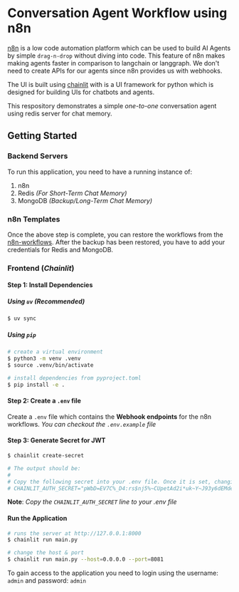 # Conversation Agent Workflow using n8n

[n8n](https://n8n.io) is a low code automation platform which can be used to build AI Agents by simple `drag-n-drop` without diving into code. This feature of n8n makes making agents faster in comparison to langchain or langgraph. We don't need to create APIs for our agents since n8n provides us with webhooks.

The UI is built using [chainlit](https://github.com/Chainlit/chainlit) with is a UI framework for python which is designed for building UIs for chatbots and agents.

This respository demonstrates a simple *one-to-one* conversation agent using redis server for chat memory.

## Getting Started

### Backend Servers

To run this application, you need to have a running instance of:

1. n8n
2. Redis *(For Short-Term Chat Memory)*
3. MongoDB *(Backup/Long-Term Chat Memory)*

### n8n Templates

Once the above step is complete, you can restore the workflows from the [n8n-workflows](./n8n-workflows/README.md). After the backup has been restored, you have to add your credentials for Redis and MongoDB.

### Frontend (*Chainlit*)

#### Step 1: Install Dependencies

##### Using `uv` (*Recommended*)

```bash
$ uv sync
```

##### Using `pip`

```bash
# create a virtual environment
$ python3 -m venv .venv
$ source .venv/bin/activate

# install dependencies from pyproject.toml
$ pip install -e .
```

#### Step 2: Create a `.env` file

Create a `.env` file which contains the **Webhook endpoints** for the n8n workflows. *You can checkout the `.env.example` file*

#### Step 3: Generate Secret for JWT

```bash
$ chainlit create-secret

# The output should be:
#
# Copy the following secret into your .env file. Once it is set, changing it will logout all users with active sessions.
# CHAINLIT_AUTH_SECRET="pWbD=EV7C%_D4:rs$nj5%~CUpetAd2i*uk~Y~J93y6dEMdeWdv/BW.bEWXEZ38H6"
```

**Note**: *Copy the `CHAINLIT_AUTH_SECRET` line to your .env file*

#### Run the Application

```bash
# runs the server at http://127.0.0.1:8000
$ chainlit run main.py 

# change the host & port
$ chainlit run main.py --host=0.0.0.0 --port=8081
```

To gain access to the application you need to login using the username: `admin` and password: `admin`
